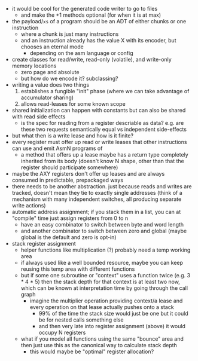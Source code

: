 - it would be cool for the generated code writer to go to files
  - and make the +1 methods optional (for when it is at max)
- the payload/`xs` of a program should be an ADT of either chunks or one instruction
  - where a chunk is just many instructions
  - and an instruction already has the value X with its encoder, but chooses an eternal mode
    - depending on the asm language or config
- create classes for read/write, read-only (volatile), and write-only memory locations
  - zero page and absolute
  - but how do we encode it? subclassing?
- writing a value does two things
  1. establishes a fungible "init" phase (where we can take advantage of accumulator sharing)
  2. allows read-leases for some known scope
- shared initialization can happen with constants but can also be shared with read side effects
  - is the spec for reading from a register descriable as data? e.g. are these two requests semantically equal vs independent side-effects
- but what then is a write lease and how is it finite?
- every register must offer up read or write leases that other instructions can use and emit AsmN programs of
  - a method that offers up a lease maybe has a return type completely inherited from its body (doesn't know N shape, other than that the register should participate somewhere)
- maybe the AXY registers don't offer up leases and are always consumed in predictable, prepackaged ways
- there needs to be another abstraction. just because reads and writes are tracked, doesn't mean they tie to exactly single addresses (think of a mechanism with many independent switches, all producing separate write actions)
- automatic address assignment; if you stack them in a list, you can at "compile" time just assign registers from 0 to n
  - have an easy combinator to switch between byte and word length
  - and another combinator to switch between zero and global (maybe global is the default and zero is opt-in)
- stack register assignment
  - helper functions like multiplication (?) probably need a temp working area
  - if always used like a well bounded resource, maybe you can keep reusing this temp area with different functions
  - but if some one subroutine or "context" uses a function twice (e.g. 3 * 4 * 5) then the stack depth for that context is at least two now, which can be known at interpretation time by going through the call graph
    - imagine the multiplier operation providing context/a lease and every operation on that lease actually pushes onto a stack
      - 99% of the time the stack size would just be one but it could be for nested calls something else
      - and then very late into register assignment (above) it would occupy N registers
  - what if you model all functions using the same "bounce" area and then just use this as the canonical way to calculate stack depth
    - this would maybe be "optimal" register allocation?
